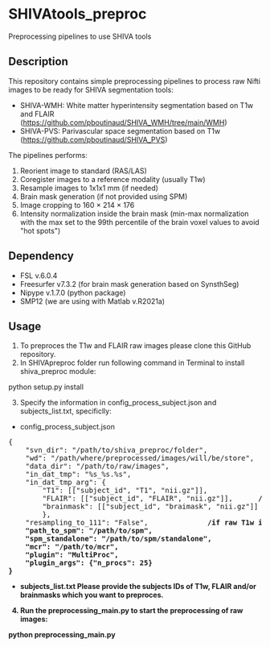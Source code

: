 # SHIVAtools_preproc
Preprocessing pipelines to use SHIVA tools

## Description
This repository contains simple preprocessing pipelines to process raw Nifti images to be ready for SHIVA segmentation tools:

- SHIVA-WMH: White matter hyperintensity segmentation based on T1w and FLAIR (https://github.com/pboutinaud/SHIVA_WMH/tree/main/WMH)
- SHIVA-PVS: Parivascular space segmentation based on T1w (https://github.com/pboutinaud/SHIVA_PVS)

The pipelines performs:

1) Reorient image to standard (RAS/LAS)
2) Coregister images to a reference modality (usually T1w)
3) Resample images to 1x1x1 mm (if needed) 
4) Brain mask generation (if not provided using SPM)
5) Image cropping to 160 × 214 × 176 
6) Intensity normalization inside the brain mask  (min-max normalization with the max set to the 99th percentile of the brain voxel values to avoid "hot spots")

## Dependency

- FSL v.6.0.4 
- Freesurfer v7.3.2 (for brain mask generation based on SynsthSeg)
- Nipype v.1.7.0 (python package) 
- SMP12 (we are using with Matlab v.R2021a)

## Usage

1. To preproces the T1w and FLAIR raw images please clone this GitHub repository.
2. In SHIVApreproc folder run following command in Terminal to install shiva_preproc module:

python setup.py install

3. Specify the information in config_process_subject.json and subjects_list.txt, specificlly:

- config_process_subject.json
<pre>
{
    "svn_dir": "/path/to/shiva_preproc/folder", 
    "wd": "/path/where/preprocessed/images/will/be/store",
    "data_dir": "/path/to/raw/images",
    "in_dat_tmp": "%s_%s.%s",
    "in_dat_tmp_arg": {
        "T1": [["subject_id", "T1", "nii.gz"]],             <b>/name of T1w images (subject_id_T1.nii.gz)</b>
        "FLAIR": [["subject_id", "FLAIR", "nii.gz"]],      <b>/name of FLAIR images (subject_id_FLAIR.nii.gz)</b>
        "brainmask": [["subject_id", "braimask", "nii.gz"]] <b>/if brainmask were provided (subject_id_brainmask.nii.gz) else delete this line)</b>
        },
    "resampling_to_111": "False",             <b> /if raw T1w images needs to be resample to 1 by 1 by 1 mm change to 'True'<b> 
    "path_to_spm": "/path/to/spm",                                     <b>  / exapmle:    "/srv/shares/softs/spm12-full",<b> 
    "spm_standalone": "/path/to/spm/standalone",                       <b>  / exapmle:    "/srv/shares/softs/spm12/run_spm12.sh",<b> 
    "mcr": "/path/to/mcr",                                             <b>  /example:     "/srv/shares/softs/MCR/v713"<b> 
    "plugin": "MultiProc",
    "plugin_args": {"n_procs": 25}
}
</pre>
- subjects_list.txt
Please provide the subjects IDs of T1w, FLAIR and/or brainmasks which you want to preproces.

4. Run the preprocessing_main.py to start the preprocessing of raw images:

python  preprocessing_main.py


